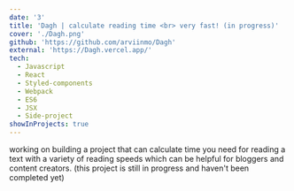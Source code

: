 ```yaml
---
date: '3'
title: 'Dagh | calculate reading time <br> very fast! (in progress)'
cover: './Dagh.png'
github: 'https://github.com/arviinmo/Dagh'
external: 'https://Dagh.vercel.app/'
tech:
  - Javascript
  - React
  - Styled-components
  - Webpack
  - ES6
  - JSX
  - Side-project
showInProjects: true
---
```


working on building a project that can calculate time you need for reading a text with a variety of reading speeds which can be helpful for bloggers and content creators. (this project is still in progress and haven't been completed yet)
